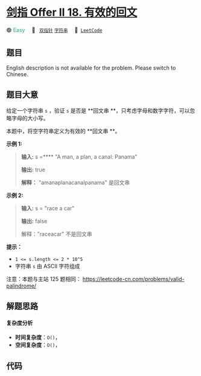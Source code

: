 # [剑指 Offer II 18. 有效的回文](https://leetcode.cn/problems/XltzEq)

🟢 <font color=#15bd66>Easy</font>&emsp; 🔖&ensp; [`双指针`](/leetcode/outline/tag/two-pointers.md) [`字符串`](/leetcode/outline/tag/string.md)&emsp; 🔗&ensp;[`LeetCode`](https://leetcode.cn/problems/XltzEq)


## 题目

English description is not available for the problem. Please switch to
Chinese.


## 题目大意

给定一个字符串 `s` ，验证 `s` 是否是 **回文串  **，只考虑字母和数字字符，可以忽略字母的大小写。

本题中，将空字符串定义为有效的 **回文串  **。



**示例 1:**

> 
> 
> 
> 
> 
> **输入:** s =**** "A man, a plan, a canal: Panama"
> 
> **输出:** true
> 
> **解释：** "amanaplanacanalpanama" 是回文串

**示例 2:**

> 
> 
> 
> 
> 
> **输入:** s = "race a car"
> 
> **输出:** false
> 
> 解释："raceacar" 不是回文串



**提示：**

  * `1 <= s.length <= 2 * 10^5`
  * 字符串 `s` 由 ASCII 字符组成



注意：本题与主站 125 题相同： <https://leetcode-cn.com/problems/valid-palindrome/>


## 解题思路

#### 复杂度分析

- **时间复杂度**：`O()`，
- **空间复杂度**：`O()`，

## 代码

```javascript

```